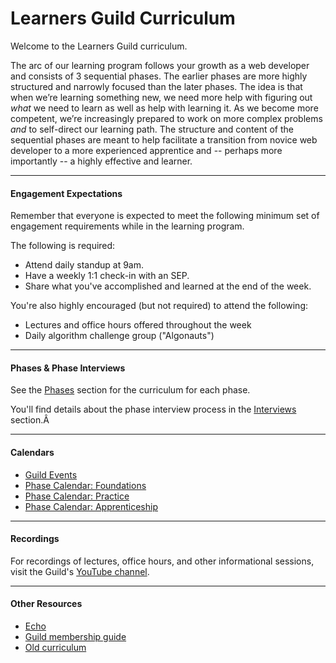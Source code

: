 # Learners Guild Curriculum

Welcome to the Learners Guild curriculum.

The arc of our learning program follows your growth as a web developer and consists of 3 sequential phases. The earlier phases are more highly structured and narrowly focused than the later phases. The idea is that when we’re learning something new, we need more help with figuring out _what_ we need to learn as well as help with learning it. As we become more competent, we’re increasingly prepared to work on more complex problems _and_ to self-direct our learning path. The structure and content of the sequential phases are meant to help facilitate a transition from novice web developer to a more experienced apprentice and -- perhaps more importantly -- a highly effective and learner.

---

#### Engagement Expectations

Remember that everyone is expected to meet the following minimum set of engagement requirements while in the learning program.

The following is required:

- Attend daily standup at 9am.
- Have a weekly 1:1 check-in with an SEP.
- Share what you've accomplished and learned at the end of the week.

You're also highly encouraged (but not required) to attend the following:

- Lectures and office hours offered throughout the week
- Daily algorithm challenge group ("Algonauts")

---

#### Phases & Phase Interviews

See the [Phases](/Phases) section for the curriculum for each phase.

You'll find details about the phase interview process in the [Interviews](/Interviews) section.Â

---

#### Calendars
- [Guild Events](https://calendar.google.com/calendar/embed?src=learnersguild.org_r2argrccjqlrd6md4shel1lad4%40group.calendar.google.com&ctz=America%2FLos_Angeles)
- [Phase Calendar: Foundations](https://calendar.google.com/calendar/embed?src=learnersguild.org_mq5c40phqs9bahdln84k1ub8s4%40group.calendar.google.com&ctz=America%2FLos_Angeles)
- [Phase Calendar: Practice](https://calendar.google.com/calendar/embed?src=learnersguild.org_cp10fqmfm51bcojt2n6jscnjlk%40group.calendar.google.com&ctz=America/Los_Angeles)
- [Phase Calendar: Apprenticeship](https://calendar.google.com/calendar/embed?src=learnersguild.org_jdtd800osuihbp2u19pau0gbi4%40group.calendar.google.com&ctz=America%2FLos_Angeles)

---

#### Recordings
For recordings of lectures, office hours, and other informational sessions, visit the Guild's [YouTube channel](https://www.youtube.com/channel/UC599lkzf-2haPTzDAMGEgLg).

---

#### Other Resources
- [Echo](https://echo.learnersguild.org)
- [Guild membership guide](https://guide.learnersguild.org)
- [Old curriculum](https://github.com/LearnersGuild/curriculum-app)
